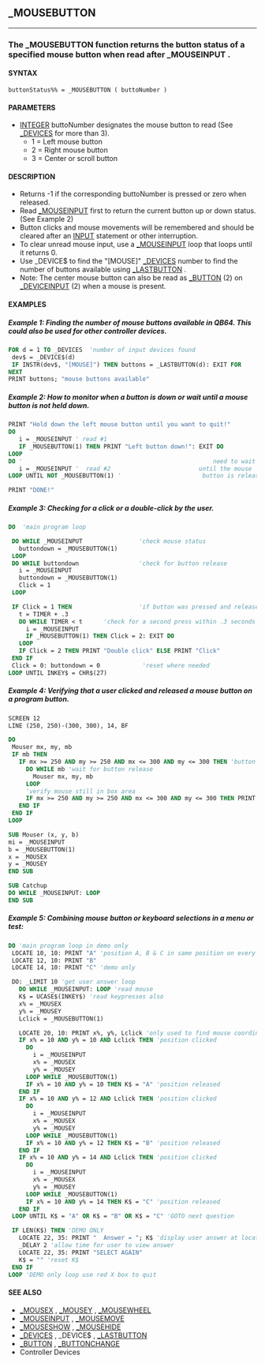 ## _MOUSEBUTTON
---

### The _MOUSEBUTTON function returns the button status of a specified mouse button when read after _MOUSEINPUT .

#### SYNTAX

`buttonStatus%% = _MOUSEBUTTON ( buttoNumber )`

#### PARAMETERS
* [INTEGER](./INTEGER.md) buttoNumber designates the mouse button to read (See [_DEVICES](./_DEVICES.md) for more than 3).
	* 1 = Left mouse button
	* 2 = Right mouse button
	* 3 = Center or scroll button


#### DESCRIPTION
* Returns -1 if the corresponding buttoNumber is pressed or zero when released.
* Read [_MOUSEINPUT](./_MOUSEINPUT.md) first to return the current button up or down status. (See Example 2)
* Button clicks and mouse movements will be remembered and should be cleared after an [INPUT](./INPUT.md) statement or other interruption.
* To clear unread mouse input, use a [_MOUSEINPUT](./_MOUSEINPUT.md) loop that loops until it returns 0.
* Use _DEVICE$ to find the "[MOUSE]" [_DEVICES](./_DEVICES.md) number to find the number of buttons available using [_LASTBUTTON](./_LASTBUTTON.md) .
* Note: The center mouse button can also be read as [_BUTTON](./_BUTTON.md) (2) on [_DEVICEINPUT](./_DEVICEINPUT.md) (2) when a mouse is present.


#### EXAMPLES
##### Example 1: Finding the number of mouse buttons available in QB64. This could also be used for other controller devices.
```vb
FOR d = 1 TO _DEVICES  'number of input devices found
 dev$ = _DEVICE$(d)
 IF INSTR(dev$, "[MOUSE]") THEN buttons = _LASTBUTTON(d): EXIT FOR
NEXT
PRINT buttons; "mouse buttons available"
```
  
##### Example 2: How to monitor when a button is down or wait until a mouse button is not held down.
```vb
PRINT "Hold down the left mouse button until you want to quit!"
DO
   i = _MOUSEINPUT ' read #1
   IF _MOUSEBUTTON(1) THEN PRINT "Left button down!": EXIT DO
LOOP
DO '                                                      need to wait
   i = _MOUSEINPUT '  read #2                         until the mouse
LOOP UNTIL NOT _MOUSEBUTTON(1) '                       button is released

PRINT "DONE!"
```
  
##### Example 3: Checking for a click or a double-click by the user.
```vb
DO  'main program loop

 DO WHILE _MOUSEINPUT                'check mouse status
   buttondown = _MOUSEBUTTON(1)
 LOOP
 DO WHILE buttondown                 'check for button release
   i = _MOUSEINPUT
   buttondown = _MOUSEBUTTON(1)
   Click = 1
 LOOP

 IF Click = 1 THEN                   'if button was pressed and released
   t = TIMER + .3
   DO WHILE TIMER < t      'check for a second press within .3 seconds
     i = _MOUSEINPUT
     IF _MOUSEBUTTON(1) THEN Click = 2: EXIT DO
   LOOP
   IF Click = 2 THEN PRINT "Double click" ELSE PRINT "Click"
 END IF
 Click = 0: buttondown = 0            'reset where needed
LOOP UNTIL INKEY$ = CHR$(27)
```
  
##### Example 4: Verifying that a user clicked and released a mouse button on a program button.
```vb
SCREEN 12
LINE (250, 250)-(300, 300), 14, BF

DO
 Mouser mx, my, mb
 IF mb THEN
   IF mx >= 250 AND my >= 250 AND mx <= 300 AND my <= 300 THEN 'button down
     DO WHILE mb 'wait for button release
       Mouser mx, my, mb
     LOOP
     'verify mouse still in box area
     IF mx >= 250 AND my >= 250 AND mx <= 300 AND my <= 300 THEN PRINT "Click verified on yellow box!"
   END IF
 END IF
LOOP

SUB Mouser (x, y, b)
mi = _MOUSEINPUT
b = _MOUSEBUTTON(1)
x = _MOUSEX
y = _MOUSEY
END SUB
```
  
```vb
SUB Catchup
DO WHILE _MOUSEINPUT: LOOP 
END SUB
```
  
##### Example 5: Combining mouse button or keyboard selections in a menu or test:
```vb
DO 'main program loop in demo only
 LOCATE 10, 10: PRINT "A" 'position A, B & C in same position on every question
 LOCATE 12, 10: PRINT "B"
 LOCATE 14, 10: PRINT "C" 'demo only

 DO: _LIMIT 10 'get user answer loop
   DO WHILE _MOUSEINPUT: LOOP 'read mouse
   K$ = UCASE$(INKEY$) 'read keypresses also
   x% = _MOUSEX
   y% = _MOUSEY
   Lclick = _MOUSEBUTTON(1)

   LOCATE 20, 10: PRINT x%, y%, Lclick 'only used to find mouse coordinates
   IF x% = 10 AND y% = 10 AND Lclick THEN 'position clicked
     DO
       i = _MOUSEINPUT
       x% = _MOUSEX
       y% = _MOUSEY
     LOOP WHILE _MOUSEBUTTON(1)
     IF x% = 10 AND y% = 10 THEN K$ = "A" 'position released
   END IF
   IF x% = 10 AND y% = 12 AND Lclick THEN 'position clicked
     DO
       i = _MOUSEINPUT
       x% = _MOUSEX
       y% = _MOUSEY
     LOOP WHILE _MOUSEBUTTON(1)
     IF x% = 10 AND y% = 12 THEN K$ = "B" 'position released
   END IF
   IF x% = 10 AND y% = 14 AND Lclick THEN 'position clicked
     DO
       i = _MOUSEINPUT
       x% = _MOUSEX
       y% = _MOUSEY
     LOOP WHILE _MOUSEBUTTON(1)
     IF x% = 10 AND y% = 14 THEN K$ = "C" 'position released
   END IF
 LOOP UNTIL K$ = "A" OR K$ = "B" OR K$ = "C" 'GOTO next question

 IF LEN(K$) THEN 'DEMO ONLY
   LOCATE 22, 35: PRINT "  Answer = "; K$ 'display user answer at location
   _DELAY 2 'allow time for user to view answer
   LOCATE 22, 35: PRINT "SELECT AGAIN"
   K$ = "" 'reset K$
 END IF
LOOP 'DEMO only loop use red X box to quit
```
  


#### SEE ALSO
* [_MOUSEX](./_MOUSEX.md) , [_MOUSEY](./_MOUSEY.md) , [_MOUSEWHEEL](./_MOUSEWHEEL.md)
* [_MOUSEINPUT](./_MOUSEINPUT.md) , [_MOUSEMOVE](./_MOUSEMOVE.md)
* [_MOUSESHOW](./_MOUSESHOW.md) , [_MOUSEHIDE](./_MOUSEHIDE.md)
* [_DEVICES](./_DEVICES.md) , _DEVICE$ , [_LASTBUTTON](./_LASTBUTTON.md)
* [_BUTTON](./_BUTTON.md) , [_BUTTONCHANGE](./_BUTTONCHANGE.md)
* Controller Devices
